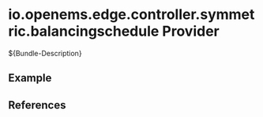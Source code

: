 # io.openems.edge.controller.symmetric.balancingschedule Provider

${Bundle-Description}

## Example

## References

